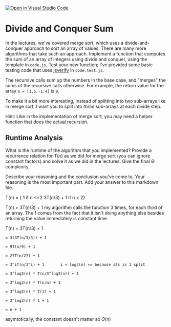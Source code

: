 [![Open in Visual Studio Code](https://classroom.github.com/assets/open-in-vscode-718a45dd9cf7e7f842a935f5ebbe5719a5e09af4491e668f4dbf3b35d5cca122.svg)](https://classroom.github.com/online_ide?assignment_repo_id=11754411&assignment_repo_type=AssignmentRepo)
# Divide and Conquer Sum

In the lectures, we've covered merge sort, which uses a divide-and-conquer
approach to sort an array of values. There are many more algorithms that take
such an approach. Implement a function that computes the sum of an array of
integers using divide and conquer, using the template in `code.js`. Test your
new function; I've provided some basic testing code that uses
[jsverify](https://jsverify.github.io/) in `code.test.js`.

The recursive calls sum up the numbers in the base case, and "merges" the sums
of the recursive calls otherwise. For example, the return value for the array `a
= [1,5,-1,4]` is `9`.

To make it a bit more interesting, instead of splitting into two sub-arrays like
in merge sort, I want you to split into *three* sub-arrays at each divide step.

Hint: Like in the implementation of merge sort, you may need a helper function
that does the actual recursion.

## Runtime Analysis

What is the runtime of the algorithm that you implemented? Provide a recurrence
relation for $T(n)$ as we did for merge sort (you can ignore constant factors)
and solve it as we did in the lectures. Give the final $\Theta$ complexity.

Describe your reasoning and the conclusion you've come to. Your reasoning is the
most important part. Add your answer to this markdown file.


T(n) = { 1 if n <=2 
        3T(n/3) + 1 if n > 2}

T(n) = 3T(n/3) + 1
my algorithm calls the function 3 times, for each third of an array. The 1 comes from the fact that it isn't doing anything else besides returning the value immediately is constant time.

T(n) = 3T(n/3) + 1 

    = 3(3T(n/3/3)) + 1

    = 9T(n/9) + 1

    = 27T(n/27) + 1 

    = 3^iT(n/3^i) + 1       i = log3(n) <= because its is 3 split

    = 3^log3(n) * T(n/3^log3(n)) + 1

    = 3^log3(n) * T(n/n) + 1

    = 3^log3(n) * T(1) + 1

    = 3^log3(n) * 1 + 1

    = n + 1

asymtotically, the constant doesn't matter so
$\Theta$(n) 